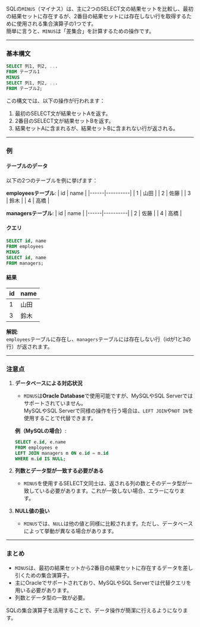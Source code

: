 SQLの`MINUS`（マイナス）は、主に2つのSELECT文の結果セットを比較し、最初の結果セットに存在するが、2番目の結果セットには存在しない行を取得するために使用される集合演算子の1つです。  
簡単に言うと、`MINUS`は「差集合」を計算するための操作です。

---

### **基本構文**
```sql
SELECT 列1, 列2, ...
FROM テーブル1
MINUS
SELECT 列1, 列2, ...
FROM テーブル2;
```

この構文では、以下の操作が行われます：

1. 最初のSELECT文が結果セットAを返す。
2. 2番目のSELECT文が結果セットBを返す。
3. 結果セットAに含まれるが、結果セットBに含まれない行が返される。

---

### **例**
#### **テーブルのデータ**
以下の2つのテーブルを例に挙げます：

**employeesテーブル**:
| id  | name     |
|------|----------|
| 1    | 山田     |
| 2    | 佐藤     |
| 3    | 鈴木     |
| 4    | 高橋     |

**managersテーブル**:
| id  | name     |
|------|----------|
| 2    | 佐藤     |
| 4    | 高橋     |

#### **クエリ**
```sql
SELECT id, name
FROM employees
MINUS
SELECT id, name
FROM managers;
```

#### **結果**
| id  | name     |
|------|----------|
| 1    | 山田     |
| 3    | 鈴木     |

**解説**:  
`employees`テーブルに存在し、`managers`テーブルには存在しない行（idが1と3の行）が返されます。

---

### **注意点**
1. **データベースによる対応状況**  
   - `MINUS`は**Oracle Database**で使用可能ですが、MySQLやSQL Serverではサポートされていません。  
     MySQLやSQL Serverで同様の操作を行う場合は、`LEFT JOIN`や`NOT IN`を使用することで代替できます。

   **例（MySQLの場合）**:
   ```sql
   SELECT e.id, e.name
   FROM employees e
   LEFT JOIN managers m ON e.id = m.id
   WHERE m.id IS NULL;
   ```

2. **列数とデータ型が一致する必要がある**  
   - `MINUS`を使用するSELECT文同士は、返される列の数とそのデータ型が一致している必要があります。これが一致しない場合、エラーになります。

3. **NULL値の扱い**  
   - `MINUS`では、`NULL`は他の値と同様に比較されます。ただし、データベースによって挙動が異なる場合があります。

---

### **まとめ**
- `MINUS`は、最初の結果セットから2番目の結果セットに存在するデータを差し引くための集合演算子。
- 主にOracleでサポートされており、MySQLやSQL Serverでは代替クエリを用いる必要があります。
- 列数とデータ型の一致が必要。

SQLの集合演算子を活用することで、データ操作が簡潔に行えるようになります。

